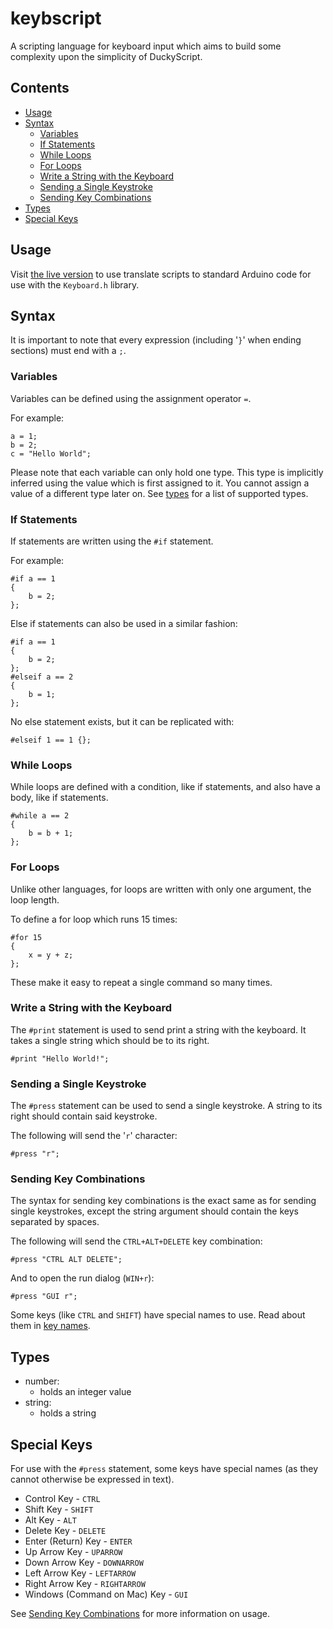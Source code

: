 ---
---

# keybscript
A scripting language for keyboard input which aims to build some complexity upon the simplicity of DuckyScript.


## Contents
- [Usage](#usage)
- [Syntax](#syntax)
    - [Variables](#variables)
    - [If Statements](#if-statements)
    - [While Loops](#while-loops)
    - [For Loops](#for-loops)
    - [Write a String with the Keyboard](#write-a-string-with-the-keyboard)
    - [Sending a Single Keystroke](#sending-a-single-keystroke)
    - [Sending Key Combinations](#sending-key-combinations)
- [Types](#types)
- [Special Keys](#special-keys)

## Usage
Visit [the live version](https://willumz.github.io/keybscript) to use translate scripts to standard Arduino code for use with the `Keyboard.h` library.

## Syntax
It is important to note that every expression (including '`}`' when ending sections) must end with a `;`.

### Variables
Variables can be defined using the assignment operator `=`.

For example:
```
a = 1;
b = 2;
c = "Hello World";
```

Please note that each variable can only hold one type. This type is implicitly inferred using the value which is first assigned to it. You cannot assign a value of a different type later on. See [types](#types) for a list of supported types.

### If Statements
If statements are written using the `#if` statement.

For example:
```
#if a == 1
{
    b = 2;
};
```
Else if statements can also be used in a similar fashion:
```
#if a == 1
{
    b = 2;
};
#elseif a == 2
{
    b = 1;
};
```
No else statement exists, but it can be replicated with:
```
#elseif 1 == 1 {};
```

### While Loops
While loops are defined with a condition, like if statements, and also have a body, like if statements.
```
#while a == 2
{
    b = b + 1;
};
```

### For Loops
Unlike other languages, for loops are written with only one argument, the loop length.

To define a for loop which runs 15 times:
```
#for 15
{
    x = y + z;
};
```
These make it easy to repeat a single command so many times.

### Write a String with the Keyboard
The `#print` statement is used to send print a string with the keyboard. It takes a single string which should be to its right.
```
#print "Hello World!";
```

### Sending a Single Keystroke
The `#press` statement can be used to send a single keystroke. A string to its right should contain said keystroke.

The following will send the '`r`' character:
```
#press "r";
```

### Sending Key Combinations
The syntax for sending key combinations is the exact same as for sending single keystrokes, except the string argument should contain the keys separated by spaces.

The following will send the `CTRL+ALT+DELETE` key combination:
```
#press "CTRL ALT DELETE";
```
And to open the run dialog (`WIN+r`):
```
#press "GUI r";
```
Some keys (like `CTRL` and `SHIFT`) have special names to use. Read about them in [key names](#special-keys).

## Types

- number:
    - holds an integer value
- string:
    - holds a string

## Special Keys
For use with the `#press` statement, some keys have special names (as they cannot otherwise be expressed in text).

- Control Key - `CTRL`
- Shift Key - `SHIFT`
- Alt Key - `ALT`
- Delete Key - `DELETE`
- Enter (Return) Key - `ENTER`
- Up Arrow Key - `UPARROW`
- Down Arrow Key - `DOWNARROW`
- Left Arrow Key - `LEFTARROW`
- Right Arrow Key - `RIGHTARROW`
- Windows (Command on Mac) Key - `GUI`

See [Sending Key Combinations](#Sending-Key-Combinations) for more information on usage.